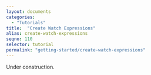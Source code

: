 ```yaml
---
layout: documents
categories: 
  - "Tutorials"
title:  "Create Watch Expressions"
alias: create-watch-expressions
seqno: 110
selector: tutorial
permalink: "getting-started/create-watch-expressions"
---
```


Under construction.
